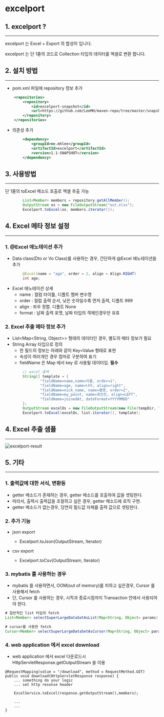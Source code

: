 # excelport

## 1. excelport ?

---

excelport 는 Excel + Export 의 합성어 입니다.

excelport 는 단 1줄의 코드로 Collection 타입의 데이터를 엑셀로 변환 합니다. 

## 2. 설치 방법

---

- pom.xml 파일에 repository 정보 추가
```xml
    <repositories>
        <repository>
            <id>excelport-snapshot</id>
            <url>https://github.com/LeeMH/maven-repo/tree/master/snapshots/me/mhlee/excelport/1.1-SNAPSHOT</url>
        </repository>
    </repositories>

```

- 의존성 추가
```xml
        <dependency>
            <groupId>me.mhlee</groupId>
            <artifactId>excelport</artifactId>
            <version>1.1-SNAPSHOT</version>
        </dependency>
```

## 3. 사용방법

---

단 1줄의 toExcel 메소드 호출로 엑셀 추출 가능

```java
        List<Member> members = repository.getAllMember();
        OutputStream os = new FileOutputStream("out.xlsx");
        Excelport.toExcel(os, members.iterator());
```

## 4. Excel 메타 정보 설정

---

### 1. @Excel 애노테이션 추가

- Data class(Dto or Vo Class)를 사용하는 경우, 간단하게 @Excel 애노테이션을 추가

```java
        @Excel(name = "age", order = 2, align = Align.RIGHT)
        int age;
```

- Excel 애노테이션 상세
    - name : 컬럼 타이틀, 디폴트 멤버 변수명
    - order : 컬럼 출력 순서, 낮은 숫자일수록 먼저 출력, 디폴트 999
    - align : 좌우 정렬. 디폴트 None
    - format : 날짜 출력 포맷, 날짜 타입의 객체인경우만 유효

### 2. Excel 추출 메타 정보 추가

- List<Map<String, Object>> 형태의 데이터인 경우, 별도의 메타 정보가 필요
- String Array 타입으로 정의
    - 한 필드의 정보는 아래와 같이 Key=Value 형태로 표현
    - 속성이 여러개인 경우 컴마로 구분하여 표기
    - fieldName 은 Map 에서 key 로 사용될 데이터임. **필수**

```java
        // excel 출력
        String[] template = {
                "fieldName=name,name=이름, order=1",
                "fieldName=age, name=나이, align=right",
                "fieldName=nick_name, name=별명, order=2",
                "fieldName=my_point, name=포인트, align=LEFT",
                "fieldName=joinedAt, dateFormat=YYYYMMDD"
        };
        OutputStream excelOs = new FileOutputStream(new File(tempDir, "out_with_map_string_template.xlsx"));
        Excelport.toExcel(excelOs, list.iterator(), template);
``` 



## 4. Excel 추출 샘플

---

![excelport-result](https://user-images.githubusercontent.com/5078531/141324070-4b3fc604-eb38-4fa9-9ef3-3736f0ecd267.png)


## 5. 기타

---

### 1. 출력값에 대한 서식, 변환등

- getter 메소드가 존재하는 경우, getter 메소드를 호출하여 값을 셋팅한다.
- 따라서, 출력시 출력값을 조절하고 싶은 경우, getter 메소드에 로직 구현.
- getter 메소드가 없는경우, 당연히 필드값 자체를 출력 값으로 셋팅한다.

### 2. 추가 기능

- json export 
    - Excelport.toJson(OutputStream, Iterator) 

- csv export
    - Excelport.toCsv(OutputStream, Iterator)

### 3. mybatis 를 사용하는 경우 

- mybatis 를 사용하면서, OOM(out of memory)를 피하고 싶은경우, Cursor 를 사용해서 fetch 
- 단, Cursor 를 사용하는 경우, 시작과 종료시점까지 Transaction 안에서 사용되어야 한다.

```java
# 일반적인 list 타입의 fetch
List<Member> selectSuperLargeDataSetAsList(Map<String, Object> params);
 
# cursor를 사용한 fetch
Cursor<Member> selectSuperLargeDataSetAsCursor(Map<String, Object> params);
```

### 4. web application 에서 excel download

- web application 에서 excel 다운로드시 HttpServletResponse.getOutputStream 을 이용
```
@RequestMapping(value = "/download", method = RequestMethod.GET)
public void download(HttpServletResponse response) {
    ... something do your logic
    ... set http resonse header
    
    ExcelService.toExcel(response.getOutputStream(),members);
    
    ...
    ...
}
```
